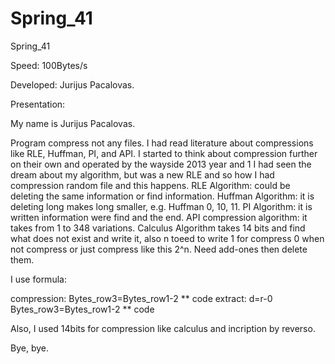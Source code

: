 # Spring_41
Spring_41

Speed: 100Bytes/s

Developed: Jurijus Pacalovas.

Presentation:

My name is Jurijus Pacalovas.

Program compress not any files.
I had read literature about compressions like RLE, Huffman, PI, and API. I started to think about compression further on their own and operated by the wayside 2013 year and 1 I had seen the dream about my algorithm, but was a new RLE and so how I had compression random file and this happens. RLE Algorithm: could be deleting the same information or find information. Huffman Algorithm: it is deleting long makes long smaller, e.g. Huffman 0, 10, 11. PI Algorithm: it is written information were find and the end. API compression algorithm: it takes from 1 to 348 variations. Calculus Algorithm takes 14 bits and find what does not exist and write it, also n toeed to write 1 for compress 0 when not compress or just compress like this 2^n. Need add-ones then delete them. 

I use formula:

compression:
Bytes_row3=Bytes_row1-2 ** code
extract:
d=r-0
Bytes_row3=Bytes_row1-2 ** code

Also, I used 14bits for compression like calculus and incription by reverso.

Bye, bye.

